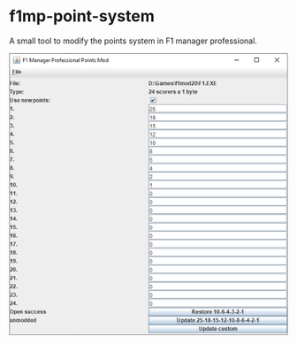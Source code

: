 # f1mp-point-system

A small tool to modify the points system in F1 manager professional.

![screenshot](screenshot.png)
